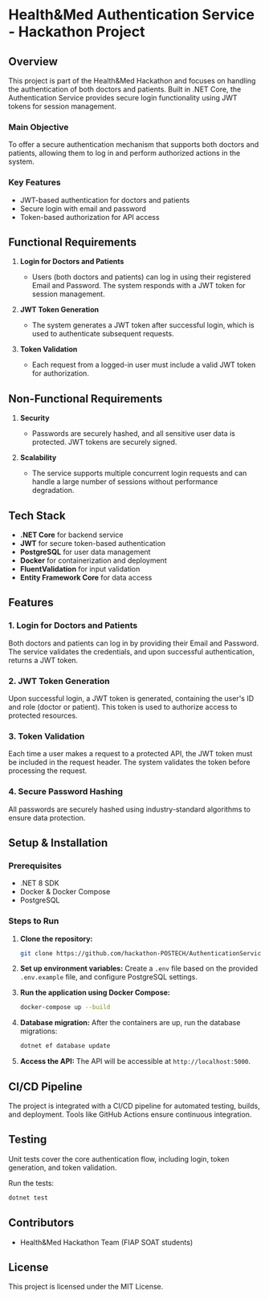 # Health&Med Authentication Service - Hackathon Project

## Overview

This project is part of the Health&Med Hackathon and focuses on handling the authentication of both doctors and patients. Built in .NET Core, the Authentication Service provides secure login functionality using JWT tokens for session management.

### Main Objective
To offer a secure authentication mechanism that supports both doctors and patients, allowing them to log in and perform authorized actions in the system.

### Key Features
- JWT-based authentication for doctors and patients
- Secure login with email and password
- Token-based authorization for API access

## Functional Requirements
1. **Login for Doctors and Patients**
   - Users (both doctors and patients) can log in using their registered Email and Password. The system responds with a JWT token for session management.
   
2. **JWT Token Generation**
   - The system generates a JWT token after successful login, which is used to authenticate subsequent requests.

3. **Token Validation**
   - Each request from a logged-in user must include a valid JWT token for authorization.

## Non-Functional Requirements
1. **Security**
   - Passwords are securely hashed, and all sensitive user data is protected. JWT tokens are securely signed.
   
2. **Scalability**
   - The service supports multiple concurrent login requests and can handle a large number of sessions without performance degradation.

## Tech Stack
- **.NET Core** for backend service
- **JWT** for secure token-based authentication
- **PostgreSQL** for user data management
- **Docker** for containerization and deployment
- **FluentValidation** for input validation
- **Entity Framework Core** for data access

## Features

### 1. Login for Doctors and Patients
Both doctors and patients can log in by providing their Email and Password. The service validates the credentials, and upon successful authentication, returns a JWT token.

### 2. JWT Token Generation
Upon successful login, a JWT token is generated, containing the user's ID and role (doctor or patient). This token is used to authorize access to protected resources.

### 3. Token Validation
Each time a user makes a request to a protected API, the JWT token must be included in the request header. The system validates the token before processing the request.

### 4. Secure Password Hashing
All passwords are securely hashed using industry-standard algorithms to ensure data protection.

## Setup & Installation

### Prerequisites
- .NET 8 SDK
- Docker & Docker Compose
- PostgreSQL

### Steps to Run

1. **Clone the repository:**
   ```bash
   git clone https://github.com/hackathon-POSTECH/AuthenticationService.git
   ```

2. **Set up environment variables:**
   Create a `.env` file based on the provided `.env.example` file, and configure PostgreSQL settings.

3. **Run the application using Docker Compose:**
   ```bash
   docker-compose up --build
   ```

4. **Database migration:**
   After the containers are up, run the database migrations:
   ```bash
   dotnet ef database update
   ```

5. **Access the API:**
   The API will be accessible at `http://localhost:5000`.

## CI/CD Pipeline
The project is integrated with a CI/CD pipeline for automated testing, builds, and deployment. Tools like GitHub Actions ensure continuous integration.

## Testing
Unit tests cover the core authentication flow, including login, token generation, and token validation.

Run the tests:
```bash
dotnet test
```

## Contributors
- Health&Med Hackathon Team (FIAP SOAT students)

## License
This project is licensed under the MIT License.
